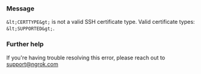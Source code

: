 
### Message
`&lt;CERTTYPE&gt;` is not a valid SSH certificate type. Valid certificate types: `&lt;SUPPORTED&gt;`.

### Further help
If you're having trouble resolving this error, please reach out to [support@ngrok.com](mailto:support@ngrok.com?subject=Help%20with%20ERR_NGROK_1935)

